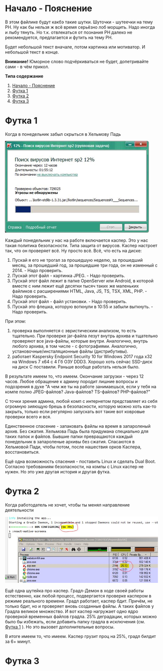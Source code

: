 <div id='id-s0'/>

Начало - Пояснение
=
В этом файлике будут какбэ такие шутки.
Шуточки - шутеечки на тему РН. Ну как бы нельзя ж всё время серьёзно лоб морщить.
Надо иногда и лыбу тянуть. Но т.к. отвлекаться от познания РН далеко не рекомендуется,
предлагается и футить на тему РН. 

Будет небольшой текст вначале, потом картинка или мотиватор.
И небольшой текст в конце.

**Внимание!** Юморное слово подчёркиваться не будет, допетривайте сами - в чём прикол.

**Типа содержание**
1. [Начало - Пояснение](#id-s0)
1. [Футка 1](#id-s1)
1. [Футка 2](#id-s2)
1. [Футка 3](#id-s3)

<div id='id-s1'/>

# Футка 1
Когда в понедельник забыл скрыться в Хельмову Падь

![подпись](rn-jokes1.jpg "Подсказочка на желтом фоне")

Каждый понедельник у нас на работе включается каспер.
Это у нас такая политика безопасности. Типа защита от вирусов.
Каспер настроет так, что он проверяет всё. Ну просто всё.
Всё, что есть на диске:
1. Пускай я его не трогал за прошедшую неделю, за прошедший месяц, за прошедший год, за прошедшие три года, он не изменный с 2014. - Надо проверить.
1. Пускай этот файл - картинка JPEG. - Надо проверить.
1. Пускай этот файл лежит в папке OpenServer или Android, в которой вместе с ним лежит ещё десятки тысяч таких же маленьких файликов с расширениями HTML, Java, JS, TS, TSX, XML, PHP. - Надо проверить.
1. Пускай этот файл - файл установки. - Надо проверить.
1. Пускай это флешка, которую воткнули в 10:55 и забыли выткнуть. - Надо проверить.

При этом:
1. проверка выполняется с эвристическим анализом, то есть тщательно.
При проверке jar-файла лезут внутрь архива и тщательно проверяют все java-файлы, которые внутри. Аналогично, внутрь любого архива, в том числе - с фотографиями.
Аналогично, установочные/инсталяционные файлы (дистрибутивы).
1. работает Kaspersky Endpoint Security 10 for Windows 2017 года х32
на Windows 7 x64 c 4 Гб ОЗУ DDD3.
Хорошо хоть сейчас SSD-диск на диск С поставили. Раньше вообще работать нельзя было.

В результате имеем то, что имеем. 
Окончание загрузки - через 12 часов.
Любое обращение к админу породит лишние вопросы и подозрения в духе "А чем же ты на работе занимаешься, если у тебя на компе полно JPEG-файлов? Java-файлов? TS-файлов? PHP-файлов?"

С точки зрения админа, любой комп с интернетом представляет из себя огромную зияющую брешь в безопасности, которую можно хоть как-то закрыть, только если регулярно запускать вот такие вот ковровые проверки всего и вся.

Единственное спасение - запаковать файлы на время в запароленый архив. Без сжатия.
Хельмова Падь была придумана специально для таких папок и файлов.
Бывшие папки превращаются каждый понедельник в запароленые архивы без сжатия.
Спасаются в Хельмовой Пади, чтобы потом, после нашествия орков Каспера, восстановиться.

Ещё одна возможность спасения - поставить Linux и сделать Dual Boot. Согласно требованиям безопасности, на компы с Linux каспер не нужен. Но это уже другая история и другая футка.

<div id='id-s2'/>

# Футка 2

Когда работодатель не хочет, чтобы ты менял направление деятельности

![подпись](rn-jokes2.JPG "Подсказочка на желтом фоне")

Ещё одна шутейка про каспер. Градл-Демон в ходе своей работы естественно, как любой процесс, подвергается проверке каспером в режиме реального времени. Градл работает, каспер бдит. Причём, не только бдит, но и проверяет вновь созданные файлы. А таких файлов у Градла великое множество. И вот каспер нагружает одно ядро проверкой временных файлов градла. 25% деградации, которых можно было бы избежать, если добавить папку градла в исключения (см. [Футка 1](#id-s1) ). Но это вызовет дополнительные вопросы.

В итоге имеем то, что имеем. Каспер грузит проц на 25%, градл билдит за 6+ минут.

<div id='id-s3'/>

# Футка 3

